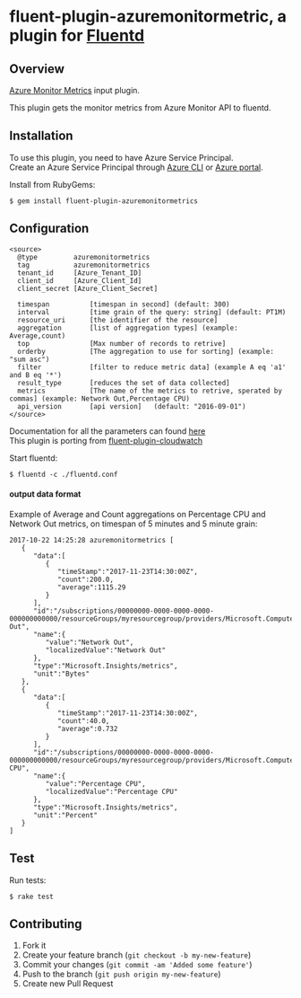# fluent-plugin-azuremonitormetric, a plugin for [Fluentd](http://fluentd.org) 
## Overview

[Azure Monitor Metrics](https://docs.microsoft.com/en-us/rest/api/monitor/Metrics/List) input plugin.

This plugin gets the monitor metrics from Azure Monitor API to fluentd.

## Installation

To use this plugin, you need to have Azure Service Principal.<br/>
Create an Azure Service Principal through [Azure CLI](https://docs.microsoft.com/en-us/cli/azure/create-an-azure-service-principal-azure-cli?toc=%2fazure%2fazure-resource-manager%2ftoc.json) or [Azure portal](https://docs.microsoft.com/en-us/azure/azure-resource-manager/resource-group-create-service-principal-portal).

Install from RubyGems:
```
$ gem install fluent-plugin-azuremonitormetrics
```

## Configuration

```config
<source>
  @type         azuremonitormetrics
  tag           azuremonitormetrics
  tenant_id     [Azure_Tenant_ID]
  client_id     [Azure_Client_Id]
  client_secret [Azure_Client_Secret]

  timespan          [timespan in second] (default: 300)
  interval          [time grain of the query: string] (default: PT1M)
  resource_uri      [the identifier of the resource]
  aggregation       [list of aggregation types] (example: Average,count)
  top               [Max number of records to retrive]
  orderby           [The aggregation to use for sorting] (example: "sum asc")
  filter            [filter to reduce metric data] (example A eq 'a1' and B eq '*')
  result_type       [reduces the set of data collected]
  metrics           [The name of the metrics to retrive, sperated by commas] (example: Network Out,Percentage CPU)
  api_version       [api version]   (default: "2016-09-01")
</source>
```

Documentation for all the parameters can found [here](https://docs.microsoft.com/en-us/rest/api/monitor/Metrics/List#get_metric_for_data)<br/>
This plugin is porting from [fluent-plugin-cloudwatch](https://github.com/yunomu/fluent-plugin-cloudwatch)

Start fluentd:

```
$ fluentd -c ./fluentd.conf
```

#### output data format

Example of Average and Count aggregations on Percentage CPU and Network Out metrics, on timespan of 5 minutes and 5 minute grain:

```
2017-10-22 14:25:28 azuremonitormetrics [
   {
      "data":[
         {
            "timeStamp":"2017-11-23T14:30:00Z",
            "count":200.0,
            "average":1115.29
         }
      ],
      "id":"/subscriptions/00000000-0000-0000-0000-000000000000/resourceGroups/myresourcegroup/providers/Microsoft.Compute/virtualMachines/mymachine/providers/Microsoft.Insights/metrics/Network Out",
      "name":{
         "value":"Network Out",
         "localizedValue":"Network Out"
      },
      "type":"Microsoft.Insights/metrics",
      "unit":"Bytes"
   },
   {
      "data":[
         {
            "timeStamp":"2017-11-23T14:30:00Z",
            "count":40.0,
            "average":0.732
         }
      ],
      "id":"/subscriptions/00000000-0000-0000-0000-000000000000/resourceGroups/myresourcegroup/providers/Microsoft.Compute/virtualMachines/mymachine/providers/Microsoft.Insights/metrics/Percentage CPU",
      "name":{
         "value":"Percentage CPU",
         "localizedValue":"Percentage CPU"
      },
      "type":"Microsoft.Insights/metrics",
      "unit":"Percent"
   }
]
```

## Test

Run tests:

```
$ rake test
```

## Contributing

1. Fork it
2. Create your feature branch (`git checkout -b my-new-feature`)
3. Commit your changes (`git commit -am 'Added some feature'`)
4. Push to the branch (`git push origin my-new-feature`)
5. Create new Pull Request
